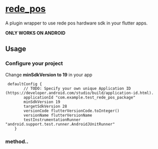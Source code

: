 # [rede_pos](https://pub.dev/packages/rede_pos_pg)

A plugin wrapper to use rede pos hardware sdk in your flutter apps.

**ONLY WORKS ON ANDROID**

## Usage

### Configure your project

Change **minSdkVersion to 19** in your app
```
 defaultConfig {
        // TODO: Specify your own unique Application ID (https://developer.android.com/studio/build/application-id.html).
        applicationId "com.example.test_rede_pos_package"
        minSdkVersion 19
        targetSdkVersion 28
        versionCode flutterVersionCode.toInteger()
        versionName flutterVersionName
        testInstrumentationRunner "android.support.test.runner.AndroidJUnitRunner"
    }
``` 

### method..